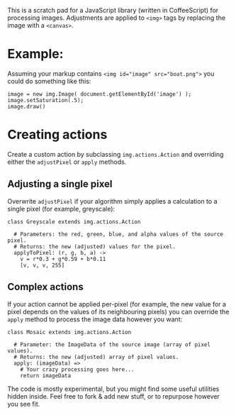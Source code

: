 This is a scratch pad for a JavaScript library (written in CoffeeScript) for processing images. Adjustments are applied to `<img>` tags by replacing the image with a `<canvas>`.
  
Example:
========

Assuming your markup contains `<img id="image" src="boat.png">` you could do something like this:

    image = new img.Image( document.getElementById('image') );
    image.setSaturation(.5);
    image.draw()
    
Creating actions
================

Create a custom action by subclassing `img.actions.Action` and overriding either the `adjustPixel` or `apply` methods.

Adjusting a single pixel
------------------------

Overwrite `adjustPixel` if your algorithm simply applies a calculation to a single pixel (for example, greyscale):

    class Greyscale extends img.actions.Action
    
      # Parameters: the red, green, blue, and alpha values of the source pixel.
      # Returns: the new (adjusted) values for the pixel.
      applyToPixel: (r, g, b, a) ->
        v = r*0.3 + g*0.59 + b*0.11
        [v, v, v, 255]
        

Complex actions
---------------

If your action cannot be applied per-pixel (for example, the new value for a pixel depends on the values of its neighbouring pixels) you can override the `apply` method to process the image data however you want:

    class Mosaic extends img.actions.Action
    
      # Parameter: the ImageData of the source image (array of pixel values).
      # Returns: the new (adjusted) array of pixel values.
      apply: (imageData) =>
        # Your crazy processing goes here...
        return imageData

    
The code is mostly experimental, but you might find some useful utilities hidden inside. Feel free to fork & add new stuff, or to repurpose however you see fit.